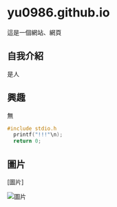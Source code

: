 # yu0986.github.io

這是一個網站、網頁

## 自我介紹
是人

## 興趣
無
```C
#include stdio.h
  printf("!!!"\n);
  return 0;
```

## 圖片
[圖片]

![圖片](https://encrypted-tbn0.gstatic.com/images?q=tbn:ANd9GcSw5vrl9fWucKyVIB1u_YZwgLD95en_GQxUBA&usqp=CAU)
